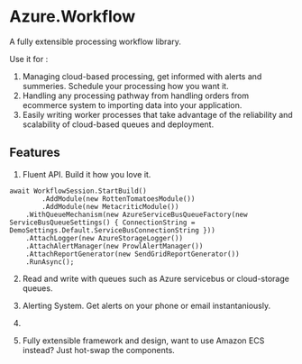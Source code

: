 Azure.Workflow
==============

A fully extensible processing workflow library. 

Use it for :

1. Managing cloud-based processing, get informed with alerts and summeries. Schedule your processing how you want it.
2. Handling any processing pathway from handling orders from ecommerce system to importing data into your application.
3. Easily writing worker processes that take advantage of the reliability and scalability of cloud-based queues and deployment.

Features
---------
1. Fluent API. Build it how you love it.
```
await WorkflowSession.StartBuild()
        .AddModule(new RottenTomatoesModule())
        .AddModule(new MetacriticModule())
    .WithQueueMechanism(new AzureServiceBusQueueFactory(new ServiceBusQueueSettings() { ConnectionString = DemoSettings.Default.ServiceBusConnectionString }))
    .AttachLogger(new AzureStorageLogger())
    .AttachAlertManager(new ProwlAlertManager())
    .AttachReportGenerator(new SendGridReportGenerator())
    .RunAsync();
```
 
2. Read and write with queues such as Azure servicebus or cloud-storage queues.

3. Alerting System. Get alerts on your phone or email instantaniously. 
 
4. 

5. Fully extensible framework and design, want to use Amazon ECS instead? Just hot-swap the components.
